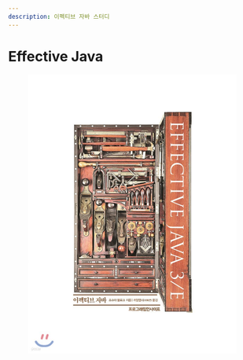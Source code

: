 ```yaml
---
description: 이펙티브 자바 스터디
---
```


# Effective Java

<figure><img src="../../.gitbook/assets/image (4) (1) (1).png" alt=""><figcaption></figcaption></figure>
